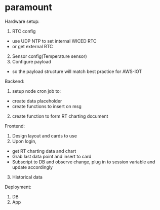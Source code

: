 # paramount
Hardware setup:
1. RTC config
  - use UDP NTP to set internal WICED RTC
  - or get external RTC
2. Sensor config(Temperature sensor)
3. Configure payload
  - so the payload structure will match best practice for AWS-IOT
  
Backend:
1. setup node cron job to:
  - create data placeholder
  - create functions to insert on msg
2. create function to form RT charting document

Frontend:
1. Design layout and cards to use
2. Upon login, 
  - get RT charting data and chart
  - Grab last data point and insert to card
  - Subscript to DB and observe change, plug in to session variable and update accordingly
3. Historical data

Deployment:
1. DB
2. App
